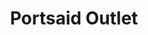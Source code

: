 ---
title: "Portsaid Outlet"
url: /ciudad-autonoma-de-buenos-aires/portsaid-outlet/
shop: Kleidung
---